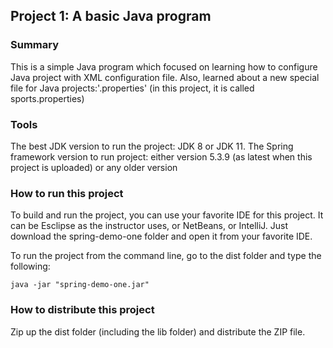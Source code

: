 ## Project 1: A basic Java program

### Summary
This is a simple Java program which focused on learning how to configure Java project with XML configuration file. Also, learned about a new special file for Java projects:'.properties' (in this project, it is called sports.properties)

### Tools
The best JDK version to run the project: JDK 8 or JDK 11.
The Spring framework version to run project: either version 5.3.9 (as latest when this project is uploaded) or any older version

### How to run this project
To build and run the project, you can use your favorite IDE for this project. It can be Esclipse as the instructor uses, or NetBeans, or IntelliJ. Just download the spring-demo-one folder and open it from your favorite IDE.

To run the project from the command line, go to the dist folder and
type the following:

```java -jar "spring-demo-one.jar"```

### How to distribute this project
Zip up the dist folder (including the lib folder) and distribute the ZIP file.

